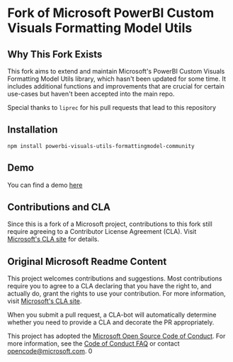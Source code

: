# Fork of Microsoft PowerBI Custom Visuals Formatting Model Utils

## Why This Fork Exists
This fork aims to extend and maintain Microsoft's PowerBI Custom Visuals Formatting Model Utils library, which hasn't been updated for some time. It includes additional functions and improvements that are crucial for certain use-cases but haven't been accepted into the main repo.

Special thanks to `liprec` for his pull requests that lead to this repository

## Installation

```
npm install powerbi-visuals-utils-formattingmodel-community
```

## Demo

You can find a demo [here](https://github.com/reyemb/powerbi-DemoFormattingGroup)

## Contributions and CLA
Since this is a fork of a Microsoft project, contributions to this fork still require agreeing to a Contributor License Agreement (CLA). Visit [Microsoft's CLA site](https://cla.microsoft.com) for details.

## Original Microsoft Readme Content
This project welcomes contributions and suggestions. Most contributions require you to agree to a CLA declaring that you have the right to, and actually do, grant the rights to use your contribution. For more information, visit [Microsoft's CLA site](https://cla.microsoft.com).

When you submit a pull request, a CLA-bot will automatically determine whether you need to provide a CLA and decorate the PR appropriately.

This project has adopted the [Microsoft Open Source Code of Conduct](https://opensource.microsoft.com/codeofconduct/). For more information, see the [Code of Conduct FAQ](https://opensource.microsoft.com/codeofconduct/faq/) or contact [opencode@microsoft.com](mailto:opencode@microsoft.com).
0
